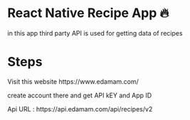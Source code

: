 <h1>React Native Recipe App 🔥</h1>

<p>in this app third party API is used for getting data of recipes</p>

<h1>Steps</h1>
<p>Visit this website https://www.edamam.com/</p>
<p>create account there and get API kEY and App ID</p>
<p>Api URL :  https://api.edamam.com/api/recipes/v2</p>
